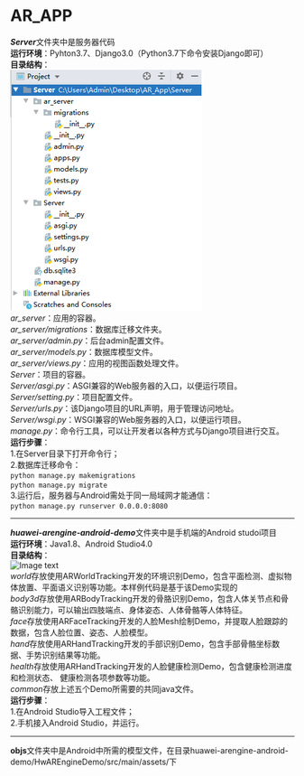 # AR_APP

***Server***文件夹中是服务器代码<br/>
**运行环境**：Pyhton3.7、Django3.0（Python3.7下命令安装Django即可）<br/>
**目录结构**：<br/>
![Image text](https://raw.githubusercontent.com/XMU-AR-COURSE/Img/main/server%E7%9B%AE%E5%BD%95.png)<br/>
*ar_server*：应用的容器。<br/>
*ar_server/migrations*：数据库迁移文件夹。<br/>
*ar_server/admin.py*：后台admin配置文件。<br/>
*ar_server/models.py*：数据库模型文件。<br/>
*ar_server/views.py*：应用的视图函数处理文件。<br/>
*Server*：项目的容器。<br/>
*Server/asgi.py*：ASGI兼容的Web服务器的入口，以便运行项目。<br/>
*Server/setting.py*：项目配置文件。<br/>
*Server/urls.py*：该Django项目的URL声明，用于管理访问地址。<br/>
*Server/wsgi.py*：WSGI兼容的Web服务器的入口，以便运行项目。<br/>
*manage.py*：命令行工具，可以让开发者以各种方式与Django项目进行交互。<br/>
**运行步骤**：<br/>
1.在Server目录下打开命令行；<br/>
2.数据库迁移命令：<br/> 
```python manage.py makemigrations```<br/>
```python manage.py migrate```<br/> 
3.运行后，服务器与Android需处于同一局域网才能通信：<br/> 
```python manage.py runserver 0.0.0.0:8080```<br/> 
****
***huawei-arengine-android-demo***文件夹中是手机端的Android studoi项目<br/> 
**运行环境**：Java1.8、Android Studio4.0<br/> 
**目录结构**：<br/>
![Image text](https://raw.githubusercontent.com/XMU-AR-COURSE/Img/main/Android%20Demo%E7%9B%AE%E5%BD%95.png)<br/>
*world*存放使用ARWorldTracking开发的环境识别Demo，包含平面检测、虚拟物体放置、平面语义识别等功能。本样例代码是基于该Demo实现的<br/>
*body3d*存放使用ARBodyTracking开发的骨胳识别Demo，包含人体关节点和骨骼识别能力，可以输出四肢端点、身体姿态、人体骨骼等人体特征。<br/>
*face*存放使用ARFaceTracking开发的人脸Mesh绘制Demo，并提取人脸跟踪的数据，包含人脸位置、姿态、人脸模型。<br/>
*hand*存放使用ARHandTracking开发的手部识别Demo，包含手部骨骼坐标数据、手势识别结果等功能。<br/>
*health*存放使用ARHandTracking开发的人脸健康检测Demo，包含健康检测进度和检测状态、 健康检测各项参数等功能。<br/>
*common*存放上述五个Demo所需要的共同java文件。<br/>
**运行步骤**：<br/> 
1.在Android Studio导入工程文件；<br/> 
2.手机接入Android Studio，并运行。<br/> 
****
**objs**文件夹中是Android中所需的模型文件，在目录huawei-arengine-android-demo/HwAREngineDemo/src/main/assets/下 
